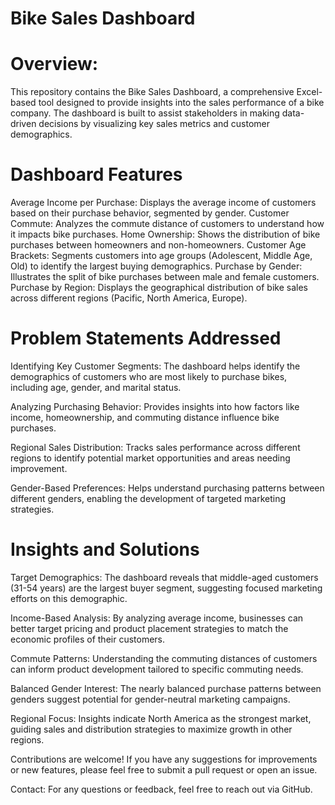 # Bike Sales Dashboard
# Overview:

This repository contains the Bike Sales Dashboard, a comprehensive Excel-based tool designed to provide insights into the sales performance of a bike company. The dashboard is built to assist stakeholders in making data-driven decisions by visualizing key sales metrics and customer demographics.

# Dashboard Features
Average Income per Purchase: 
  Displays the average income of customers based on their purchase behavior, segmented by gender.
Customer Commute: 
  Analyzes the commute distance of customers to understand how it impacts bike purchases.
Home Ownership: 
  Shows the distribution of bike purchases between homeowners and non-homeowners.
Customer Age Brackets: 
  Segments customers into age groups (Adolescent, Middle Age, Old) to identify the largest buying demographics.
Purchase by Gender: 
  Illustrates the split of bike purchases between male and female customers.
Purchase by Region: 
  Displays the geographical distribution of bike sales across different regions (Pacific, North America, Europe).
# Problem Statements Addressed
Identifying Key Customer Segments: 
  The dashboard helps identify the demographics of customers who are most likely to purchase bikes, including age, gender, and marital status.

Analyzing Purchasing Behavior: 
  Provides insights into how factors like income, homeownership, and commuting distance influence bike purchases.

Regional Sales Distribution: 
  Tracks sales performance across different regions to identify potential market opportunities and areas needing improvement.

Gender-Based Preferences: 
  Helps understand purchasing patterns between different genders, enabling the development of targeted marketing strategies.

# Insights and Solutions
Target Demographics: 
  The dashboard reveals that middle-aged customers (31-54 years) are the largest buyer segment, suggesting focused marketing efforts on this demographic.

Income-Based Analysis: 
  By analyzing average income, businesses can better target pricing and product placement strategies to match the economic profiles of their customers.

Commute Patterns: 
  Understanding the commuting distances of customers can inform product development tailored to specific commuting needs.

Balanced Gender Interest: 
  The nearly balanced purchase patterns between genders suggest potential for gender-neutral marketing campaigns.

Regional Focus: 
  Insights indicate North America as the strongest market, guiding sales and distribution strategies to maximize growth in other regions.

Contributions are welcome! If you have any suggestions for improvements or new features, please feel free to submit a pull request or open an issue.

Contact:
For any questions or feedback, feel free to reach out via GitHub.
